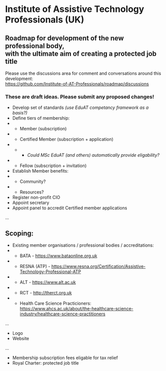 # Institute of Assistive Technology Professionals (UK)

## Roadmap for development of the new professional body, <br />with the ultimate aim of creating a protected job title

Please use the discussions area for comment and conversations around this development: </br>https://github.com/Institute-of-AT-Professionals/roadmap/discussions

### These are draft ideas. Please submit any proposed changes!


- Develop set of standards <i>(use EduAT competancy framework as a basis?)</i>
- Define tiers of membership:
- - Member (subscription)
- - Certified Member (subscription + application)
- - - <i>Could MSc EduAT (and others) automatically provide eligability?</i>
- - Fellow (subscription + invitation)
- Establish Member benefits:
- - Community?
- - Resources?
- Register non-profit CIO
- Appoint secretary
- Appoint panel to accredit Certified member applications

...

## Scoping:
- Existing member organisations / professional bodies / accreditations:
- - BATA - https://www.bataonline.org.uk
- - RESNA (ATP) - https://www.resna.org/Certification/Assistive-Technology-Professional-ATP
- - ALT - https://www.alt.ac.uk
- - RCT - http://therct.org.uk
- - Health Care Science Practicioners: https://www.ahcs.ac.uk/about/the-healthcare-science-industry/healthcare-science-practitioners

...

- Logo
- Website

...

- Membership subscription fees eligable for tax relief
- Royal Charter: protected job title
